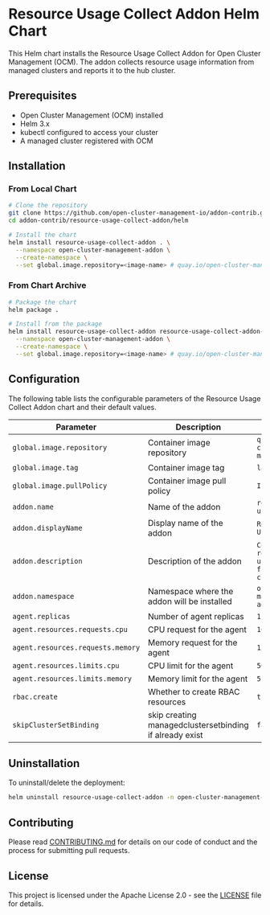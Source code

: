 # Resource Usage Collect Addon Helm Chart

This Helm chart installs the Resource Usage Collect Addon for Open Cluster Management (OCM). The addon collects resource usage information from managed clusters and reports it to the hub cluster.

## Prerequisites

- Open Cluster Management (OCM) installed
- Helm 3.x
- kubectl configured to access your cluster
- A managed cluster registered with OCM

## Installation

### From Local Chart

```bash
# Clone the repository
git clone https://github.com/open-cluster-management-io/addon-contrib.git
cd addon-contrib/resource-usage-collect-addon/helm

# Install the chart
helm install resource-usage-collect-addon . \
  --namespace open-cluster-management-addon \
  --create-namespace \
  --set global.image.repository=<image-name> # quay.io/open-cluster-management/resource-usage-collect-addon
```

### From Chart Archive

```bash
# Package the chart
helm package .

# Install from the package
helm install resource-usage-collect-addon resource-usage-collect-addon-0.1.0.tgz \
  --namespace open-cluster-management-addon \
  --create-namespace \
  --set global.image.repository=<image-name> # quay.io/open-cluster-management/resource-usage-collect-addon
```

## Configuration

The following table lists the configurable parameters of the Resource Usage Collect Addon chart and their default values.

| Parameter | Description | Default |
|-----------|-------------|---------|
| `global.image.repository` | Container image repository | `quay.io/open-cluster-management` |
| `global.image.tag` | Container image tag | `latest` |
| `global.image.pullPolicy` | Container image pull policy | `IfNotPresent` |
| `addon.name` | Name of the addon | `resource-usage-collect` |
| `addon.displayName` | Display name of the addon | `Resource Usage Collect` |
| `addon.description` | Description of the addon | `Collects resource usage metrics from managed clusters` |
| `addon.namespace` | Namespace where the addon will be installed | `open-cluster-management-addon` |
| `agent.replicas` | Number of agent replicas | `1` |
| `agent.resources.requests.cpu` | CPU request for the agent | `100m` |
| `agent.resources.requests.memory` | Memory request for the agent | `128Mi` |
| `agent.resources.limits.cpu` | CPU limit for the agent | `500m` |
| `agent.resources.limits.memory` | Memory limit for the agent | `512Mi` |
| `rbac.create` | Whether to create RBAC resources | `true` |
| `skipClusterSetBinding` | skip creating managedclustersetbinding if already exist | `false` |

## Uninstallation

To uninstall/delete the deployment:

```bash
helm uninstall resource-usage-collect-addon -n open-cluster-management-addon
```

## Contributing

Please read [CONTRIBUTING.md](CONTRIBUTING.md) for details on our code of conduct and the process for submitting pull requests.

## License

This project is licensed under the Apache License 2.0 - see the [LICENSE](LICENSE) file for details. 